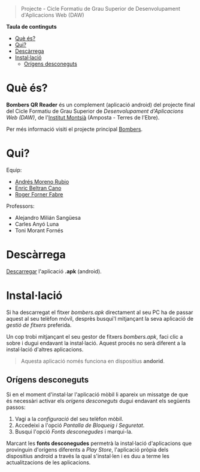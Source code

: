 > Projecte - Cicle Formatiu de Grau Superior de Desenvolupament d'Aplicacions Web (DAW)

**Taula de continguts**

- [Què és?](#que-es)
- [Qui?](#qui)
- [Descàrrega](#descarrega)
- [Instal·lació](#instal-lacio)
    - [Orígens desconeguts](#origens-desconeguts)

# Què és?

**Bombers QR Reader** és un complement (aplicació android) del projecte final del Cicle Formatiu de Grau Superior de _Desenvolupament d'Aplicacions Web (DAW)_, de l'[Institut Montsià](http://agora.xtec.cat/insmontsia/) (Amposta - Terres de l'Ebre).

Per més informació visiti el projecte principal [Bombers](https://github.com/rogerforner/CFGS-DAW-Projecte-BombersGestio-TerresEbre).

# Qui?

Equip:
- [Andrés Moreno Rubio](https://www.linkedin.com/in/andr%C3%A9s-moreno-rubio-49ab1860/)
- [Enric Beltran Cano](https://www.linkedin.com/in/enric-beltran-cano-400264156/)
- [Roger Forner Fabre](https://rogerforner.com)

Professors:
- Alejandro Milián Sangüesa
- Carles Anyó Luna
- Toni Morant Fornés

# Descàrrega
[Descarregar](https://github.com/rogerforner/CFGS-DAW-Projecte-BombersQR-TerresEbre/blob/master/bombers.apk?raw=true?raw=true) l'aplicació **.apk** (android).

# Instal·lació
Si ha descarregat el fitxer _bombers.apk_ directament al seu PC ha de passar aquest al seu telèfon móvil, desprès busqui'l mitjançant la seva aplicació de *gestió de fitxers* preferida.

Un cop trobi mitjançant el seu gestor de fitxers _bombers.apk_, faci clic a sobre i dugui endavant la instal·lació. Aquest procés no serà diferent a la instal·lació d'altres aplicacions.

> Aquesta aplicació només funciona en dispositius **andorid**.

## Orígens desconeguts
Si en el moment d'instal·lar l'aplicació mòbil li apareix un missatge de que és necessàri activar els _orígens desconeguts_ dugui endavant els següents passos:
1. Vagi a la _configuració_ del seu telèfon mòbil.
2. Accedeixi a l'opció _Pantalla de Bloqueig i Seguretat_.
3. Busqui l'opció _Fonts desconegudes_ i marqui-la.

Marcant les **fonts desconegudes** permetrà la instal·lació d'aplicacions que provinguin d'orígens diferents a _Play Store_, l'aplicació pròpia dels dispositius android a través la qual s'instal·len i es duu a terme les actualitzacions de les aplicacions.
